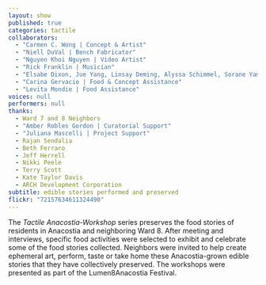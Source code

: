 ```yaml
---
layout: show
published: true
categories: tactile
collaborators: 
  - "Carmen C. Wong | Concept & Artist"
  - "Niell DuVal | Bench Fabricator"
  - "Nguyen Khoi Nguyen | Video Artist"
  - "Rick Franklin | Musician"
  - "Elsabe Dixon, Jue Yang, Linsay Deming, Alyssa Schimmel, Sorane Yamahira | Volunteers"
  - "Carina Gervacio | Food & Concept Assistance"
  - "Levita Mondie | Food Assistance"
voices: null
performers: null
thanks: 
  - Ward 7 and 8 Neighbors
  - "Amber Robles Gordon | Curatorial Support"
  - "Juliana Mascelli | Project Support"
  - Rajan Sendalia
  - Beth Ferraro
  - Jeff Herrell
  - Nikki Peele
  - Terry Scott
  - Kate Taylor Davis
  - ARCH Development Corporation
subtitle: edible stories performed and preserved
flickr: "72157634611324490"
---
```


The _Tactile Anacostia-Workshop_ series preserves the food stories of residents in Anacostia and neighboring Ward 8.  After meeting and interviews, specific food activities were selected to exhibit and celebrate some of the food stories collected. Neighbors were invited to help create ephemeral art, perform, taste or take home these Anacostia-grown edible stories that they have collectively preserved. The workshops were presented as part of the Lumen8Anacostia Festival.